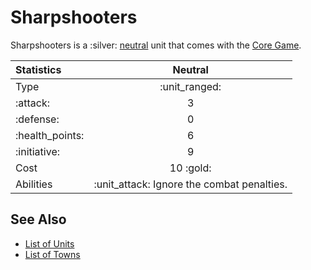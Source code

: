 # Sharpshooters

Sharpshooters is a :silver: [neutral](../towns/neutral.md) unit that comes with the [Core Game](../content.md).


| Statistics | Neutral |
| :--- | :---: |
| Type | :unit_ranged: |
| :attack: | 3 |
| :defense: | 0 |
| :health_points: | 6 |
| :initiative: | 9 |
| Cost | 10 :gold: |
| Abilities | :unit_attack: Ignore the combat penalties. |


## See Also

- [List of Units](../units.md)
- [List of Towns](../towns.md)
